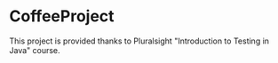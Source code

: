 # CoffeeProject
This project is provided thanks to Pluralsight "Introduction to Testing in Java" course. 
